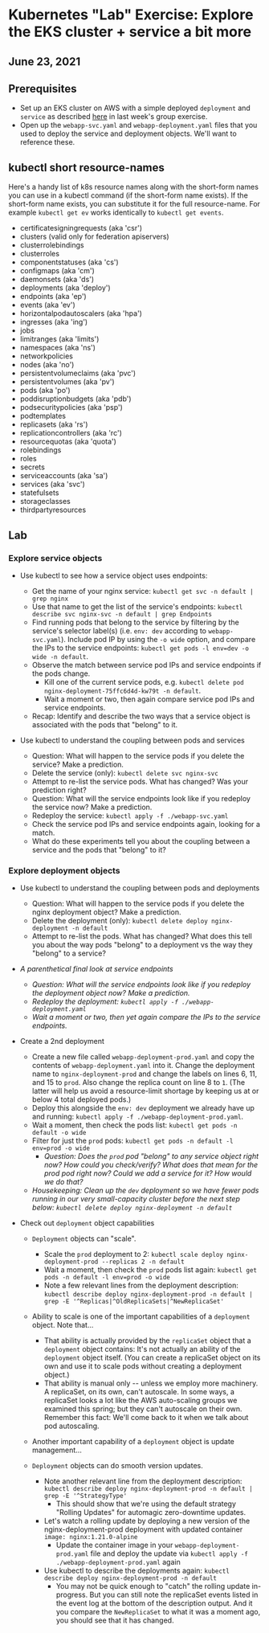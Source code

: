 # Kubernetes "Lab" Exercise: Explore the EKS cluster + service a bit more

## June 23, 2021

## Prerequisites

* Set up an EKS cluster on AWS with a simple deployed `deployment` and `service` as described [here](https://github.com/us-learn-and-devops/2021_05_26/blob/main/README.md) in last week's group exercise.
* Open up the `webapp-svc.yaml` and `webapp-deployment.yaml` files that you used to deploy the service and deployment objects. We'll want to reference these.

## kubectl short resource-names

Here's a handy list of k8s resource names along with the short-form names you can use in a kubectl command (if the short-form name exists). If the short-form name exists, you can substitute it for the full resource-name. For example `kubectl get ev` works identically to `kubectl get events`.

* certificatesigningrequests (aka 'csr')
* clusters (valid only for federation apiservers)
* clusterrolebindings
* clusterroles
* componentstatuses (aka 'cs')
* configmaps (aka 'cm')
* daemonsets (aka 'ds')
* deployments (aka 'deploy')
* endpoints (aka 'ep')
* events (aka 'ev')
* horizontalpodautoscalers (aka 'hpa')
* ingresses (aka 'ing')
* jobs
* limitranges (aka 'limits')
* namespaces (aka 'ns')
* networkpolicies
* nodes (aka 'no')
* persistentvolumeclaims (aka 'pvc')
* persistentvolumes (aka 'pv')
* pods (aka 'po')
* poddisruptionbudgets (aka 'pdb')
* podsecuritypolicies (aka 'psp')
* podtemplates
* replicasets (aka 'rs')
* replicationcontrollers (aka 'rc')
* resourcequotas (aka 'quota')
* rolebindings
* roles
* secrets
* serviceaccounts (aka 'sa')
* services (aka 'svc')
* statefulsets
* storageclasses
* thirdpartyresources

## Lab

### Explore service objects

* Use kubectl to see how a service object uses endpoints:

  * Get the name of your nginx service: `kubectl get svc -n default | grep nginx`
  * Use that name to get the list of the service's endpoints: `kubectl describe svc nginx-svc -n default | grep Endpoints`
  * Find running pods that belong to the service by filtering by the service's selector label(s) (i.e. `env: dev` according to `webapp-svc.yaml`). Include pod IP by using the `-o wide` option, and compare the IPs to the service endpoints: `kubectl get pods -l env=dev -o wide -n default`.
  * Observe the match between service pod IPs and service endpoints if the pods change.
    * Kill one of the current service pods, e.g. `kubectl delete pod nginx-deployment-75ffc6d4d-kw79t -n default`.
    * Wait a moment or two, then again compare service pod IPs and service endpoints.
  * Recap: Identify and describe the two ways that a service object is associated with the pods that "belong" to it.

* Use kubectl to understand the coupling between pods and services

  * Question: What will happen to the service pods if you delete the service? Make a prediction.
  * Delete the service (only): `kubectl delete svc nginx-svc`
  * Attempt to re-list the service pods. What has changed? Was your prediction right?
  * Question: What will the service endpoints look like if you redeploy the service now? Make a prediction.
  * Redeploy the service: `kubectl apply -f ./webapp-svc.yaml`
  * Check the service pod IPs and service endpoints again, looking for a match.
  * What do these experiments tell you about the coupling between a service and the pods that "belong" to it?

### Explore deployment objects

* Use kubectl to understand the coupling between pods and deployments

  * Question: What will happen to the service pods if you delete the nginx deployment object? Make a prediction.
  * Delete the deployment (only): `kubectl delete deploy nginx-deployment -n default`
  * Attempt to re-list the pods. What has changed? What does this tell you about the way pods "belong" to a deployment vs the way they "belong" to a service?

* *A parenthetical final look at service endpoints*

  * *Question: What will the service endpoints look like if you redeploy the deployment object now? Make a prediction.*
  * *Redeploy the deployment: `kubectl apply -f ./webapp-deployment.yaml`*
  * *Wait a moment or two, then yet again compare the IPs to the service endpoints.*

* Create a 2nd deployment

  * Create a new file called `webapp-deployment-prod.yaml` and copy the contents of `webapp-deployment.yaml` into it. Change the deployment name to `nginx-deployment-prod` and change the labels on lines 6, 11, and 15 to `prod`. Also change the replica count on line 8 to `1`. (The latter will help us avoid a resource-limit shortage by keeping us at or below 4 total deployed pods.)
  * Deploy this alongside the `env: dev` deployment we already have up and running: `kubectl apply -f ./webapp-deployment-prod.yaml`.
  * Wait a moment, then check the pods list: `kubectl get pods -n default -o wide`
  * Filter for just the `prod` pods: `kubectl get pods -n default -l env=prod -o wide`
    * *Question: Does the `prod` pod "belong" to any service object right now? How could you check/verify? What does that mean for the prod pod right now? Could we add a service for it? How would we do that?*
  * *Housekeeping: Clean up the `dev` deployment so we have fewer pods running in our very small-capacity cluster before the next step below: `kubectl delete deploy nginx-deployment -n default`*

* Check out `deployment` object capabilities

  * `Deployment` objects can "scale".
    * Scale the `prod` deployment to 2: `kubectl scale deploy nginx-deployment-prod --replicas 2 -n default`
    * Wait a moment, then check the `prod` pods list again: `kubectl get pods -n default -l env=prod -o wide`
    * Note a few relevant lines from the deployment description: `kubectl describe deploy nginx-deployment-prod -n default | grep -E '^Replicas|^OldReplicaSets|^NewReplicaSet'`
  * Ability to scale is one of the important capabilities of a `deployment` object. Note that...
    * That ability is actually provided by the `replicaSet` object that a `deployment` object contains: It's not actually an ability of the `deployment` object itself. (You can create a replicaSet object on its own and use it to scale pods without creating a deployment object.)
    * That ability is manual only -- unless we employ more machinery. A replicaSet, on its own, can't autoscale. In some ways, a replicaSet looks a lot like the AWS auto-scaling groups we examined this spring; but they can't autoscale on their own. Remember this fact: We'll come back to it when we talk about pod autoscaling.
  * Another important capability of a `deployment` object is update management...

  * `Deployment` objects can do smooth version updates.
    * Note another relevant line from the deployment description: `kubectl describe deploy nginx-deployment-prod -n default | grep -E '^StrategyType'`
      * This should show that we're using the default strategy "Rolling Updates" for automagic zero-downtime updates.
    * Let's watch a rolling update by deploying a new version of the nginx-deployment-prod deployment with updated container `image: nginx:1.21.0-alpine`
      * Update the container image in your `webapp-deployment-prod.yaml` file and deploy the update via `kubectl apply -f ./webapp-deployment-prod.yaml` again
    * Use kubectl to describe the deployments again: `kubectl describe deploy nginx-deployment-prod -n default`
      * You may not be quick enough to "catch" the rolling update in-progress. But you can still note the replicaSet events listed in the event log at the bottom of the description output. And it you compare the `NewReplicaSet` to what it was a moment ago, you should see that it has changed.
